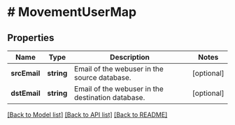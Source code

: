 # # MovementUserMap

## Properties

Name | Type | Description | Notes
------------ | ------------- | ------------- | -------------
**srcEmail** | **string** | Email of the webuser in the source database. | [optional]
**dstEmail** | **string** | Email of the webuser in the destination database. | [optional]

[[Back to Model list]](../../README.md#models) [[Back to API list]](../../README.md#endpoints) [[Back to README]](../../README.md)
